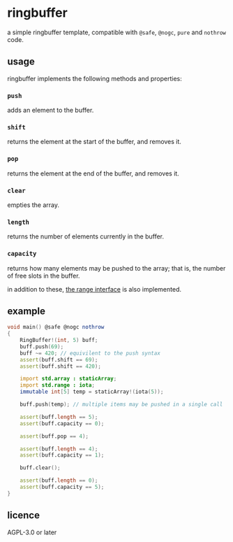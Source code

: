 # ringbuffer
a simple ringbuffer template, compatible with `@safe`, `@nogc`, `pure` and `nothrow` code.

## usage
ringbuffer implements the following methods and properties:

### `push`
adds an element to the buffer.

### `shift`
returns the element at the start of the buffer, and removes it.

### `pop`
returns the element at the end of the buffer, and removes it.

### `clear`
empties the array.

### `length`
returns the number of elements currently in the buffer.

### `capacity`
returns how many elements may be pushed to the array; that is, the number of free slots in the buffer.

in addition to these, [the range interface](https://dlang.org/spec/statement.html#foreach-with-ranges) is also implemented.

## example
```d
void main() @safe @nogc nothrow
{
	RingBuffer!(int, 5) buff;
	buff.push(69);
	buff ~= 420; // equivilent to the push syntax
	assert(buff.shift == 69);
	assert(buff.shift == 420);

	import std.array : staticArray;
	import std.range : iota;
	immutable int[5] temp = staticArray!(iota(5));

	buff.push(temp); // multiple items may be pushed in a single call

	assert(buff.length == 5);
	assert(buff.capacity == 0);

	assert(buff.pop == 4);

	assert(buff.length == 4);
	assert(buff.capacity == 1);

	buff.clear();

	assert(buff.length == 0);
	assert(buff.capacity == 5);
}
```

## licence
AGPL-3.0 or later
